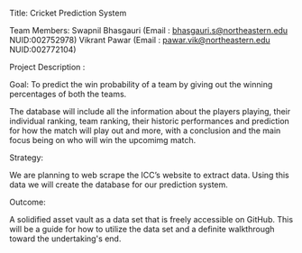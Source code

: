 Title: Cricket Prediction System

Team Members: Swapnil Bhasgauri (Email : bhasgauri.s@northeastern.edu NUID:002752978) 
              Vikrant Pawar (Email : pawar.vik@northeastern.edu NUID:002772104)
              
Project Description :

Goal: To predict the win probability of a team by giving out the winning percentages of both the teams.

The database will include all the information about the players playing, their individual ranking, team ranking, their historic performances and prediction
for how the match will play out and more, with a conclusion and the main focus being on who will win the upcomimg match.

Strategy:

We are planning to web scrape the ICC’s website to extract data. Using this data we will create the database for our prediction system.

Outcome:

A solidified asset vault as a data set that is freely accessible on GitHub. This will be a guide for how to utilize the data set and 
a definite walkthrough toward the undertaking's end.
